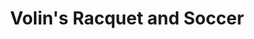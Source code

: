 ---
title: "Volin's Racquet and Soccer"
url: /sioux-falls/volins-racquet-and-soccer/
shop: Sport
---